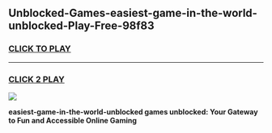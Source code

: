 
## Unblocked-Games-easiest-game-in-the-world-unblocked-Play-Free-98f83
<h3>
<a href="https://premium76.site?title=easiest-game-in-the-world-unblocked&ref=20A">CLICK TO PLAY</a></h3>
<hr>

<h3>
<a href="https://premium76.site?title=easiest-game-in-the-world-unblocked&ref=20A">CLICK 2 PLAY</a>
  
</h3>

<a href="https://premium76.site?title=easiest-game-in-the-world-unblocked&ref=20A"><img src="https://clearcache.store/games.png"></a>


**easiest-game-in-the-world-unblocked games unblocked: Your Gateway to Fun and Accessible Online Gaming**
